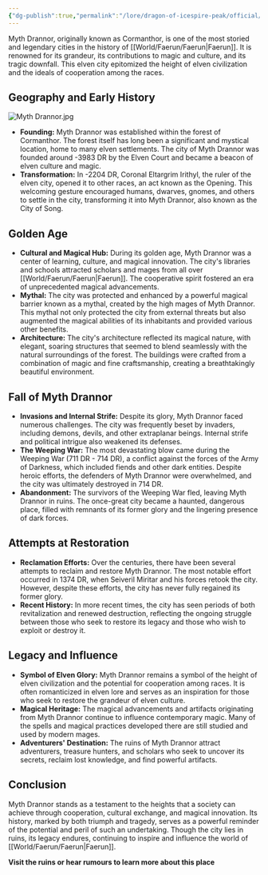 ```yaml
---
{"dg-publish":true,"permalink":"/lore/dragon-of-icespire-peak/official/kingdoms-and-cities/myth-drannor/"}
---
```


Myth Drannor, originally known as Cormanthor, is one of the most storied and legendary cities in the history of [[World/Faerun/Faerun\|Faerun]]. It is renowned for its grandeur, its contributions to magic and culture, and its tragic downfall. This elven city epitomized the height of elven civilization and the ideals of cooperation among the races.
## Geography and Early History

![Myth Drannor.jpg](/img/user/Images/Locations/Myth%20Drannor.jpg)

- **Founding:** Myth Drannor was established within the forest of Cormanthor. The forest itself has long been a significant and mystical location, home to many elven settlements. The city of Myth Drannor was founded around -3983 DR by the Elven Court and became a beacon of elven culture and magic.
- **Transformation:** In -2204 DR, Coronal Eltargrim Irithyl, the ruler of the elven city, opened it to other races, an act known as the Opening. This welcoming gesture encouraged humans, dwarves, gnomes, and others to settle in the city, transforming it into Myth Drannor, also known as the City of Song.

## Golden Age

- **Cultural and Magical Hub:** During its golden age, Myth Drannor was a center of learning, culture, and magical innovation. The city's libraries and schools attracted scholars and mages from all over [[World/Faerun/Faerun\|Faerun]]. The cooperative spirit fostered an era of unprecedented magical advancements.
- **Mythal:** The city was protected and enhanced by a powerful magical barrier known as a mythal, created by the high mages of Myth Drannor. This mythal not only protected the city from external threats but also augmented the magical abilities of its inhabitants and provided various other benefits.
- **Architecture:** The city's architecture reflected its magical nature, with elegant, soaring structures that seemed to blend seamlessly with the natural surroundings of the forest. The buildings were crafted from a combination of magic and fine craftsmanship, creating a breathtakingly beautiful environment.

## Fall of Myth Drannor

- **Invasions and Internal Strife:** Despite its glory, Myth Drannor faced numerous challenges. The city was frequently beset by invaders, including demons, devils, and other extraplanar beings. Internal strife and political intrigue also weakened its defenses.
- **The Weeping War:** The most devastating blow came during the Weeping War (711 DR - 714 DR), a conflict against the forces of the Army of Darkness, which included fiends and other dark entities. Despite heroic efforts, the defenders of Myth Drannor were overwhelmed, and the city was ultimately destroyed in 714 DR.
- **Abandonment:** The survivors of the Weeping War fled, leaving Myth Drannor in ruins. The once-great city became a haunted, dangerous place, filled with remnants of its former glory and the lingering presence of dark forces.

## Attempts at Restoration

- **Reclamation Efforts:** Over the centuries, there have been several attempts to reclaim and restore Myth Drannor. The most notable effort occurred in 1374 DR, when Seiveril Miritar and his forces retook the city. However, despite these efforts, the city has never fully regained its former glory.
- **Recent History:** In more recent times, the city has seen periods of both revitalization and renewed destruction, reflecting the ongoing struggle between those who seek to restore its legacy and those who wish to exploit or destroy it.

## Legacy and Influence

- **Symbol of Elven Glory:** Myth Drannor remains a symbol of the height of elven civilization and the potential for cooperation among races. It is often romanticized in elven lore and serves as an inspiration for those who seek to restore the grandeur of elven culture.
- **Magical Heritage:** The magical advancements and artifacts originating from Myth Drannor continue to influence contemporary magic. Many of the spells and magical practices developed there are still studied and used by modern mages.
- **Adventurers' Destination:** The ruins of Myth Drannor attract adventurers, treasure hunters, and scholars who seek to uncover its secrets, reclaim lost knowledge, and find powerful artifacts.

## Conclusion

Myth Drannor stands as a testament to the heights that a society can achieve through cooperation, cultural exchange, and magical innovation. Its history, marked by both triumph and tragedy, serves as a powerful reminder of the potential and peril of such an undertaking. Though the city lies in ruins, its legacy endures, continuing to inspire and influence the world of [[World/Faerun/Faerun\|Faerun]].

**Visit the ruins or hear rumours to learn more about this place**